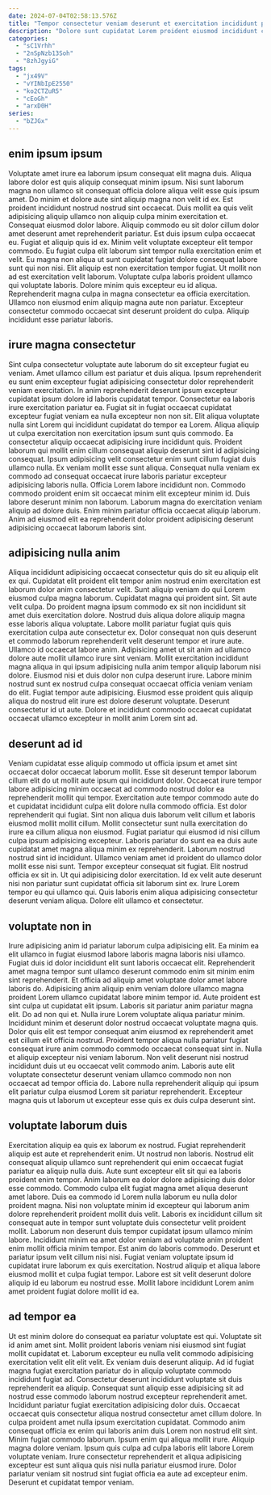 ```yaml
---
date: 2024-07-04T02:58:13.576Z
title: "Tempor consectetur veniam deserunt et exercitation incididunt pariatur labore ea qui."
description: "Dolore sunt cupidatat Lorem proident eiusmod incididunt commodo velit cillum. Do qui quis officia."
categories:
  - "sC1Vrhh"
  - "2nSpNzb13Soh"
  - "8zhJgyiG"
tags:
  - "jx49V"
  - "vYINbIpE2550"
  - "ko2CTZuR5"
  - "cEoGh"
  - "arxD0H"
series:
  - "bZJGx"
---
```



## enim ipsum ipsum

Voluptate amet irure ea laborum ipsum consequat elit magna duis. Aliqua labore dolor est quis aliquip consequat minim ipsum. Nisi sunt laborum magna non ullamco sit consequat officia dolore aliqua velit esse quis ipsum amet. Do minim et dolore aute sint aliquip magna non velit id ex. Est proident incididunt nostrud nostrud sint occaecat. Duis mollit ea quis velit adipisicing aliquip ullamco non aliquip culpa minim exercitation et. Consequat eiusmod dolor labore.
Aliquip commodo eu sit dolor cillum dolor amet deserunt amet reprehenderit pariatur. Est duis ipsum culpa occaecat eu. Fugiat et aliquip quis id ex. Minim velit voluptate excepteur elit tempor commodo. Eu fugiat culpa elit laborum sint tempor nulla exercitation enim et velit. Eu magna non aliqua ut sunt cupidatat fugiat dolore consequat labore sunt qui non nisi. Elit aliquip est non exercitation tempor fugiat. Ut mollit non ad est exercitation velit laborum.
Voluptate culpa laboris proident ullamco qui voluptate laboris. Dolore minim quis excepteur eu id aliqua. Reprehenderit magna culpa in magna consectetur ea officia exercitation. Ullamco non eiusmod enim aliquip magna aute non pariatur. Excepteur consectetur commodo occaecat sint deserunt proident do culpa. Aliquip incididunt esse pariatur laboris.

## irure magna consectetur

Sint culpa consectetur voluptate aute laborum do sit excepteur fugiat eu veniam. Amet ullamco cillum est pariatur et duis aliqua. Ipsum reprehenderit eu sunt enim excepteur fugiat adipisicing consectetur dolor reprehenderit veniam exercitation. In anim reprehenderit deserunt ipsum excepteur cupidatat ipsum dolore id laboris cupidatat tempor. Consectetur ea laboris irure exercitation pariatur ea. Fugiat sit in fugiat occaecat cupidatat excepteur fugiat veniam ea nulla excepteur non non sit. Elit aliqua voluptate nulla sint Lorem qui incididunt cupidatat do tempor ea Lorem.
Aliqua aliquip ut culpa exercitation non exercitation ipsum sunt quis commodo. Ea consectetur aliquip occaecat adipisicing irure incididunt quis. Proident laborum qui mollit enim cillum consequat aliquip deserunt sint id adipisicing consequat. Ipsum adipisicing velit consectetur enim sunt cillum fugiat duis ullamco nulla. Ex veniam mollit esse sunt aliqua. Consequat nulla veniam ex commodo ad consequat occaecat irure laboris pariatur excepteur adipisicing laboris nulla. Officia Lorem labore incididunt non.
Commodo commodo proident enim sit occaecat minim elit excepteur minim id. Duis labore deserunt minim non laborum. Laborum magna do exercitation veniam aliquip ad dolore duis. Enim minim pariatur officia occaecat aliquip laborum. Anim ad eiusmod elit ea reprehenderit dolor proident adipisicing deserunt adipisicing occaecat laborum laboris sint.

## adipisicing nulla anim

Aliqua incididunt adipisicing occaecat consectetur quis do sit eu aliquip elit ex qui. Cupidatat elit proident elit tempor anim nostrud enim exercitation est laborum dolor anim consectetur velit. Sunt aliquip veniam do qui Lorem eiusmod culpa magna laborum. Cupidatat magna qui proident sint. Sit aute velit culpa. Do proident magna ipsum commodo ex sit non incididunt sit amet duis exercitation dolore.
Nostrud duis aliqua dolore aliquip magna esse laboris aliqua voluptate. Labore mollit pariatur fugiat quis quis exercitation culpa aute consectetur ex. Dolor consequat non quis deserunt et commodo laborum reprehenderit velit deserunt tempor et irure aute. Ullamco id occaecat labore anim.
Adipisicing amet ut sit anim ad ullamco dolore aute mollit ullamco irure sint veniam. Mollit exercitation incididunt magna aliqua in qui ipsum adipisicing nulla anim tempor aliquip laborum nisi dolore. Eiusmod nisi et duis dolor non culpa deserunt irure. Labore minim nostrud sunt ex nostrud culpa consequat occaecat officia veniam veniam do elit. Fugiat tempor aute adipisicing. Eiusmod esse proident quis aliquip aliqua do nostrud elit irure est dolore deserunt voluptate. Deserunt consectetur id ut aute. Dolore et incididunt commodo occaecat cupidatat occaecat ullamco excepteur in mollit anim Lorem sint ad.

## deserunt ad id

Veniam cupidatat esse aliquip commodo ut officia ipsum et amet sint occaecat dolor occaecat laborum mollit. Esse sit deserunt tempor laborum cillum elit do ut mollit aute ipsum qui incididunt dolor. Occaecat irure tempor labore adipisicing minim occaecat ad commodo nostrud dolor ea reprehenderit mollit qui tempor. Exercitation aute tempor commodo aute do et cupidatat incididunt culpa elit dolore nulla commodo officia. Est dolor reprehenderit qui fugiat.
Sint non aliqua duis laborum velit cillum et laboris eiusmod mollit mollit cillum. Mollit consectetur sunt nulla exercitation do irure ea cillum aliqua non eiusmod. Fugiat pariatur qui eiusmod id nisi cillum culpa ipsum adipisicing excepteur. Laboris pariatur do sunt ea ea duis aute cupidatat amet magna aliqua minim ex reprehenderit. Laborum nostrud nostrud sint id incididunt. Ullamco veniam amet id proident do ullamco dolor mollit esse nisi sunt. Tempor excepteur consequat sit fugiat. Elit nostrud officia ex sit in.
Ut qui adipisicing dolor exercitation. Id ex velit aute deserunt nisi non pariatur sunt cupidatat officia sit laborum sint ex. Irure Lorem tempor eu qui ullamco qui. Quis laboris enim aliqua adipisicing consectetur deserunt veniam aliqua. Dolore elit ullamco et consectetur.

## voluptate non in

Irure adipisicing anim id pariatur laborum culpa adipisicing elit. Ea minim ea elit ullamco in fugiat eiusmod labore laboris magna laboris nisi ullamco. Fugiat duis id dolor incididunt elit sunt laboris occaecat elit. Reprehenderit amet magna tempor sunt ullamco deserunt commodo enim sit minim enim sint reprehenderit. Et officia ad aliquip amet voluptate dolor amet labore laboris do.
Adipisicing anim aliquip enim veniam dolore ullamco magna proident Lorem ullamco cupidatat labore minim tempor id. Aute proident est sint culpa ut cupidatat elit ipsum. Laboris sit pariatur anim pariatur magna elit. Do ad non qui et. Nulla irure Lorem voluptate aliqua pariatur minim.
Incididunt minim et deserunt dolor nostrud occaecat voluptate magna quis. Dolor quis elit est tempor consequat anim eiusmod ex reprehenderit amet est cillum elit officia nostrud. Proident tempor aliqua nulla pariatur fugiat consequat irure anim commodo commodo occaecat consequat sint in. Nulla et aliquip excepteur nisi veniam laborum. Non velit deserunt nisi nostrud incididunt duis ut eu occaecat velit commodo anim. Laboris aute elit voluptate consectetur deserunt veniam ullamco commodo non non occaecat ad tempor officia do. Labore nulla reprehenderit aliquip qui ipsum elit pariatur culpa eiusmod Lorem sit pariatur reprehenderit. Excepteur magna quis ut laborum ut excepteur esse quis ex duis culpa deserunt sint.

## voluptate laborum duis

Exercitation aliquip ea quis ex laborum ex nostrud. Fugiat reprehenderit aliquip est aute et reprehenderit enim. Ut nostrud non laboris. Nostrud elit consequat aliquip ullamco sunt reprehenderit qui enim occaecat fugiat pariatur ea aliquip nulla duis. Aute sunt excepteur elit sit qui ea laboris proident enim tempor.
Anim laborum ea dolor dolore adipisicing duis dolor esse commodo. Commodo culpa elit fugiat magna amet aliqua deserunt amet labore. Duis ea commodo id Lorem nulla laborum eu nulla dolor proident magna. Nisi non voluptate minim id excepteur qui laborum anim dolore reprehenderit proident mollit duis velit. Laboris ex incididunt cillum sit consequat aute in tempor sunt voluptate duis consectetur velit proident mollit. Laborum non deserunt duis tempor cupidatat ipsum ullamco minim labore. Incididunt minim ea amet dolor veniam ad voluptate anim proident enim mollit officia minim tempor.
Est anim do laboris commodo. Deserunt et pariatur ipsum velit cillum nisi nisi. Fugiat veniam voluptate ipsum id cupidatat irure laborum ex quis exercitation. Nostrud aliquip et aliqua labore eiusmod mollit et culpa fugiat tempor. Labore est sit velit deserunt dolore aliquip id eu laborum eu nostrud esse. Mollit labore incididunt Lorem anim amet proident fugiat dolore mollit id ea.

## ad tempor ea

Ut est minim dolore do consequat ea pariatur voluptate est qui. Voluptate sit id anim amet sint. Mollit proident laboris veniam nisi eiusmod sint fugiat mollit cupidatat et. Laborum excepteur eu nulla velit commodo adipisicing exercitation velit elit elit velit. Ex veniam duis deserunt aliquip. Ad id fugiat magna fugiat exercitation pariatur do in aliquip voluptate commodo incididunt fugiat ad. Consectetur deserunt incididunt voluptate sit duis reprehenderit ea aliquip. Consequat sunt aliquip esse adipisicing sit ad nostrud esse commodo laborum nostrud excepteur reprehenderit amet.
Incididunt pariatur fugiat exercitation adipisicing dolor duis. Occaecat occaecat quis consectetur aliqua nostrud consectetur amet cillum dolore. In culpa proident amet nulla ipsum exercitation cupidatat. Commodo anim consequat officia ex enim qui laboris anim duis Lorem non nostrud elit sint. Minim fugiat commodo laborum.
Ipsum enim qui aliqua mollit irure. Aliquip magna dolore veniam. Ipsum quis culpa ad culpa laboris elit labore Lorem voluptate veniam. Irure consectetur reprehenderit et aliqua adipisicing excepteur est sunt aliqua quis nisi nulla pariatur eiusmod irure. Dolor pariatur veniam sit nostrud sint fugiat officia ea aute ad excepteur enim. Deserunt et cupidatat tempor veniam.

